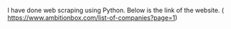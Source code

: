 I have done web scraping using Python. Below is the link of the website. ( https://www.ambitionbox.com/list-of-companies?page=1)
